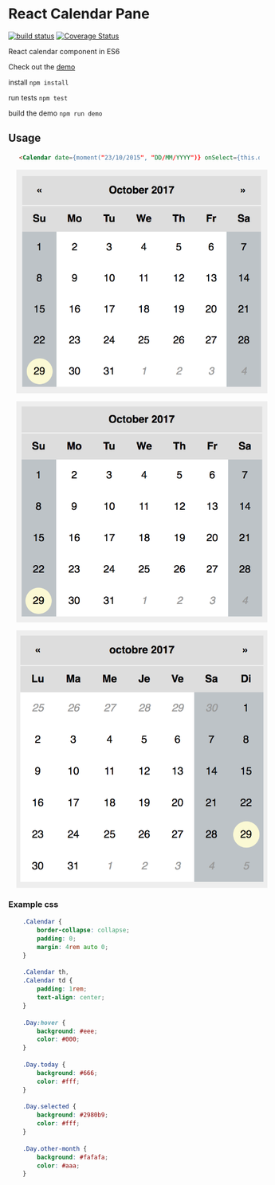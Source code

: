 # React Calendar Pane

[![build status](https://img.shields.io/travis/tomkp/react-calendar-pane/master.svg?style=flat-square)](https://travis-ci.org/tomkp/react-calendar-pane)
[![Coverage Status](https://img.shields.io/coveralls/tomkp/react-calendar-pane/master.svg?style=flat-square)](https://coveralls.io/r/tomkp/react-calendar-pane?branch=master)


React calendar component in ES6

Check out the [demo](http://react-calendar-pane.surge.sh/)


install
```npm install```

run tests
```npm test```

build the demo
```npm run demo```


## Usage


```html
   <Calendar date={moment("23/10/2015", "DD/MM/YYYY")} onSelect={this.onSelect} />
```

<div align="center">
  <img src="docs/cap2.png" style="margin:1rem;display:block;" />
  <img src="docs/cap3.png" style="margin:1rem;display:block;" />
  <img src="docs/cap4.png" style="margin:1rem;display:block;" />
</div>

### Example css

```css
    .Calendar {
        border-collapse: collapse;
        padding: 0;
        margin: 4rem auto 0;
    }

    .Calendar th,
    .Calendar td {
        padding: 1rem;
        text-align: center;
    }

    .Day:hover {
        background: #eee;
        color: #000;
    }

    .Day.today {
        background: #666;
        color: #fff;
    }

    .Day.selected {
        background: #2980b9;
        color: #fff;
    }

    .Day.other-month {
        background: #fafafa;
        color: #aaa;
    }
```




